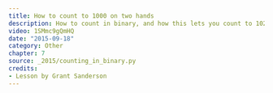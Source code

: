```yaml
---
title: How to count to 1000 on two hands
description: How to count in binary, and how this lets you count to 1023 on two hands.
video: 1SMmc9gQmHQ
date: "2015-09-18"
category: Other
chapter: 7
source: _2015/counting_in_binary.py
credits:
- Lesson by Grant Sanderson
---
```

